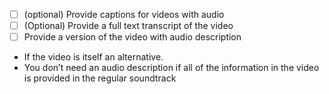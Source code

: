 
- [ ] \(optional) Provide captions for videos with audio
- [ ] \(Optional) Provide a full text transcript of the video
- [ ] Provide a version of the video with audio description
- If the video is itself an alternative.
- You don’t need an audio description if all of the information in the video is provided in the regular soundtrack
